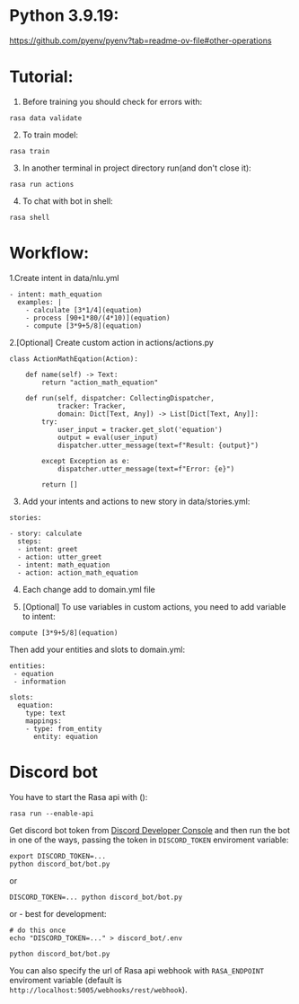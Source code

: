 # Python 3.9.19:
https://github.com/pyenv/pyenv?tab=readme-ov-file#other-operations

# Tutorial:
1. Before training you should check for errors with:
```
rasa data validate
```
2. To train model:
```
rasa train
```
3. In another terminal in project directory run(and don't close it):
```
rasa run actions
```
4.  To chat with bot in shell:
```
rasa shell
```

# Workflow:

1.Create intent in data/nlu.yml
```
- intent: math_equation
  examples: |
    - calculate [3*1/4](equation)
    - process [90+1*80/(4*10)](equation)
    - compute [3*9+5/8](equation)
```
2.[Optional] Create custom action in actions/actions.py
```
class ActionMathEqation(Action):

    def name(self) -> Text:
        return "action_math_equation"

    def run(self, dispatcher: CollectingDispatcher,
            tracker: Tracker,
            domain: Dict[Text, Any]) -> List[Dict[Text, Any]]:
        try:
            user_input = tracker.get_slot('equation')
            output = eval(user_input)
            dispatcher.utter_message(text=f"Result: {output}")

        except Exception as e:
            dispatcher.utter_message(text=f"Error: {e}")

        return []
```
3. Add your intents and actions to new story in data/stories.yml:
```
stories:

- story: calculate
  steps:
  - intent: greet
  - action: utter_greet
  - intent: math_equation
  - action: action_math_equation
```
4. Each change add to domain.yml file

5. [Optional] To use variables in custom actions, you need to add variable to intent:
```
compute [3*9+5/8](equation)
```
Then add your entities and slots to domain.yml:
```
entities:
 - equation
 - information

slots:
  equation:
    type: text
    mappings:
    - type: from_entity
      entity: equation
```

# Discord bot

You have to start the Rasa api with ():

```console
rasa run --enable-api
```

Get discord bot token from [Discord Developer
Console](https://discord.com/developers/) and then run the bot in one of the
ways, passing the token in `DISCORD_TOKEN` enviroment variable:

```console
export DISCORD_TOKEN=...
python discord_bot/bot.py
```

or

```console
DISCORD_TOKEN=... python discord_bot/bot.py
```

or - best for development:

```console
# do this once
echo "DISCORD_TOKEN=..." > discord_bot/.env

python discord_bot/bot.py
```

You can also specify the url of Rasa api webhook with `RASA_ENDPOINT`
enviroment variable (default is
`http://localhost:5005/webhooks/rest/webhook`).
